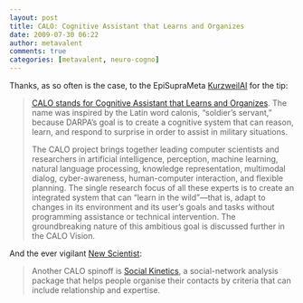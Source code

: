 ```yaml
---
layout: post
title: CALO: Cognitive Assistant that Learns and Organizes
date: 2009-07-30 06:22
author: metavalent
comments: true
categories: [metavalent, neuro-cogno]
---
```

Thanks, as so often is the case, to the EpiSupraMeta <a href="http://www.kurzweilai.net/email/newsRedirect.html?newsID=10918&amp;m=23959">KurzweilAI</a> for the tip:
<blockquote><a href="http://caloproject.sri.com/about/">CALO stands for Cognitive Assistant that Learns and Organizes</a>. The name was inspired by the Latin word calonis, “soldier’s servant,” because DARPA’s goal is to create a cognitive system that can reason, learn, and respond to surprise in order to assist in military situations.

The CALO project brings together leading computer scientists and researchers in artificial intelligence, perception, machine learning, natural language processing, knowledge representation, multimodal dialog, cyber-awareness, human-computer interaction, and flexible planning. The single research focus of all these experts is to create an integrated system that can “learn in the wild”—that is, adapt to changes in its environment and its user’s goals and tasks without programming assistance or technical intervention. The groundbreaking nature of this ambitious goal is discussed further in the CALO Vision.</blockquote>And the ever vigilant <a href="http://www.newscientist.com/article/dn17529-talking-paperclip-inspires-less-irksome-virtual-assistant.html">New Scientist</a>:<blockquote>Another CALO spinoff is <a href="http://socialkinetics.com/">Social Kinetics</a>, a social-network analysis package that helps people organise their contacts by criteria that can include relationship and expertise.</blockquote>




